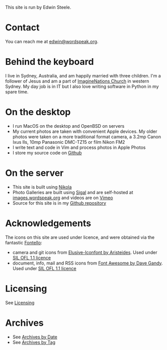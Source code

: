 <!--
.. title: About the author and the site
.. slug: about
.. date: 2013/01/12 16:29:40
.. spellcheck_exceptions: Fontello,Iconfont,Aristeides,Dave,Gandy,SIL,OFL,DMC,Github,IIs,ImagineNations,Ixus,MacBook,RSS,Vultr,TZ,Vimeo,edwin,iPad,iPhone,wordspeak,Nikola,Sigal,MacOS,OpenBSD
.. tags: 
.. link: 
.. description: 
-->


This site is run by Edwin Steele.

Contact
=======

You can reach me at <edwin@wordspeak.org>.

Behind the keyboard
===================

I live in Sydney, Australia, and am happily married with three children. I'm a follower of Jesus and am a part of [ImagineNations Church](https://inchurch.com.au) in western Sydney. My day job is in IT but I also love writing software in Python in my spare time.

On the desktop
==============

-   I run MacOS on the desktop and OpenBSD on servers
-   My current photos are taken with convenient Apple devices. My older photos were taken on a more traditional format camera, a 3.2mp Canon Ixus IIs, 10mp Panasonic DMC-TZ15 or film Nikon FM2
-   I write text and code in Vim and process photos in Apple Photos
-   I store my source code on [Github](https://github.com/edwinsteele)

On the server
=============

-   This site is built using [Nikola](https://getnikola.com)
-   Photo Galleries are built using [Sigal](http://sigal.saimon.org/en/latest/) and are self-hosted at [images.wordspeak.org](https://images.wordspeak.org) and videos are on [Vimeo](https://vimeo.com/edwinsteele/videos)
-   Source for this site is in my [Github repository](https://github.com/edwinsteele/wordspeak.org)

Acknowledgements
================

The icons on this site are used under licence, and were obtained via the fantastic [Fontello](http://fontello.com):

- camera and git icons from [Elusive-Iconfont by Aristeides](https://github.com/reduxframework/elusive-iconfont). Used under [SIL OFL 1.1 licence](http://scripts.sil.org/cms/scripts/page.php?site_id=nrsi&id=OFL)
- document, info, mail and RSS icons from [Font Awesome by Dave Gandy](http://fontawesome.io/). Used under [SIL OFL 1.1 licence](http://scripts.sil.org/cms/scripts/page.php?site_id=nrsi&id=OFL)

Licensing
=========

See [Licensing](/pages/licensing.html)

Archives
========

-   See [Archives by Date](/archive.html)
-   See [Archives by Tag](/categories/index.html)
